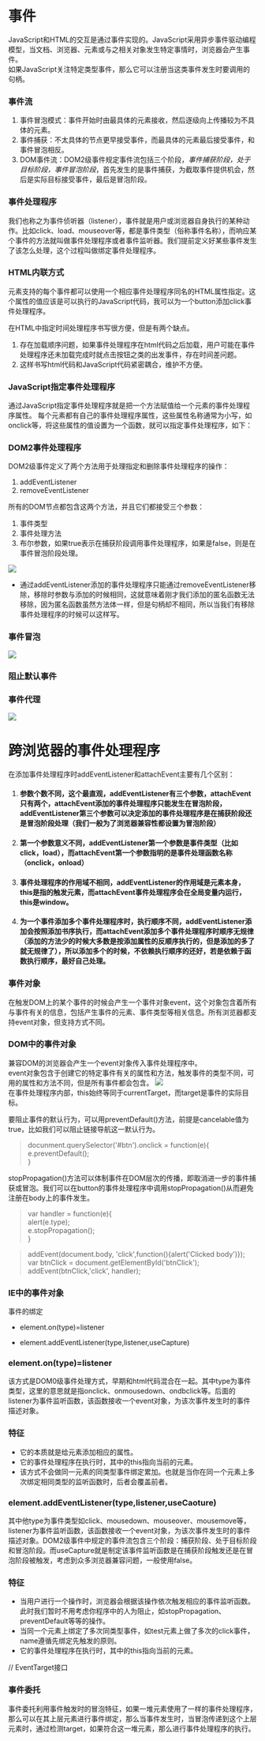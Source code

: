 # 事件 
JavaScript和HTML的交互是通过事件实现的。JavaScript采用异步事件驱动编程模型，当文档、浏览器、元素或与之相关对象发生特定事情时，浏览器会产生事件。  
如果JavaScript关注特定类型事件，那么它可以注册当这类事件发生时要调用的句柄。

### 事件流 

1. 事件冒泡模式：事件开始时由最具体的元素接收，然后逐级向上传播较为不具体的元素。
2. 事件捕获：不太具体的节点更早接受事件，而最具体的元素最后接受事件，和事件冒泡相反。
3. DOM事件流：DOM2级事件规定事件流包括三个阶段，*事件捕获阶段，处于目标阶段，事件冒泡阶段*，首先发生的是事件捕获，为截取事件提供机会，然后是实际目标接受事件，最后是冒泡阶段。
  
### 事件处理程序
我们也称之为事件侦听器（listener），事件就是用户或浏览器自身执行的某种动作。比如click、load、mouseover等，都是事件类型（俗称事件名称），而响应某个事件的方法就叫做事件处理程序或者事件监听器。我们提前定义好某些事件发生了该怎么处理，这个过程叫做绑定事件处理程序。

### HTML内联方式
元素支持的每个事件都可以使用一个相应事件处理程序同名的HTML属性指定。这个属性的值应该是可以执行的JavaScript代码，我可以为一个button添加click事件处理程序。

在HTML中指定时间处理程序书写很方便，但是有两个缺点。  
1. 存在加载顺序问题，如果事件处理程序在html代码之后加载，用户可能在事件处理程序还未加载完成时就点击按钮之类的出发事件，存在时间差问题。
2. 这样书写html代码和JavaScript代码紧密耦合，维护不方便。

 ### JavaScript指定事件处理程序  
 通过JavaScript指定事件处理程序就是把一个方法赋值给一个元素的事件处理程序属性。
 每个元素都有自己的事件处理程序属性，这些属性名称通常为小写，如onclick等，将这些属性的值设置为一个函数，就可以指定事件处理程序，如下：

### DOM2事件处理程序
DOM2级事件定义了两个方法用于处理指定和删除事件处理程序的操作：
1. addEventListener
2. removeEventListener

所有的DOM节点都包含这两个方法，并且它们都接受三个参数：
1. 事件类型
2. 事件处理方法
3. 布尔参数，如果true表示在捕获阶段调用事件处理程序，如果是false，则是在事件冒泡阶段处理。

![](https://github.com/zzxx9426/myPicture/blob/master/addEventListener.png?raw=true)  


* 通过addEventListener添加的事件处理程序只能通过removeEventListener移除，移除时参数与添加的时候相同，这就意味着刚才我们添加的匿名函数无法移除，因为匿名函数虽然方法体一样，但是句柄却不相同，所以当我们有移除事件处理程序的时候可以这样写。

### 事件冒泡
![](https://github.com/zzxx9426/myPicture/blob/master/%E5%86%92%E6%B3%A1%E9%98%B6%E6%AE%B5.png?raw=true)  



### 阻止默认事件

### 事件代理
![](https://github.com/zzxx9426/myPicture/blob/master/%E4%BA%8B%E4%BB%B6%E4%BB%A3%E7%90%86.png?raw=true)  

# 跨浏览器的事件处理程序

在添加事件处理程序时addEventListener和attachEvent主要有几个区别：
1. #### 参数个数不同，这个最直观，addEventListener有三个参数，attachEvent只有两个，attachEvent添加的事件处理程序只能发生在冒泡阶段，addEventListener第三个参数可以决定添加的事件处理程序是在捕获阶段还是冒泡阶段处理（我们一般为了浏览器兼容性都设置为冒泡阶段）
2. #### 第一个参数意义不同，addEventListener第一个参数是事件类型（比如click，load），而attachEvent第一个参数指明的是事件处理函数名称（onclick，onload）
3. #### 事件处理程序的作用域不相同，addEventListener的作用域是元素本身，this是指的触发元素，而attachEvent事件处理程序会在全局变量内运行，this是window。
4. #### 为一个事件添加多个事件处理程序时，执行顺序不同，addEventListener添加会按照添加书序执行，而attachEvent添加多个事件处理程序时顺序无规律（添加的方法少的时候大多数是按添加属性的反顺序执行的，但是添加的多了就无规律了），所以添加多个的时候，不依赖执行顺序的还好，若是依赖于函数执行顺序，最好自己处理。

### 事件对象

在触发DOM上的某个事件的时候会产生一个事件对象event，这个对象包含着所有与事件有关的信息，包括产生事件的元素、事件类型等相关信息。所有浏览器都支持event对象，但支持方式不同。

### DOM中的事件对象
兼容DOM的浏览器会产生一个event对象传入事件处理程序中。  
event对象包含于创建它的特定事件有关的属性和方法，触发事件的类型不同，可用的属性和方法不同，但是所有事件都会包含。
![](https://github.com/zzxx9426/myPicture/blob/master/%E4%BA%8B%E4%BB%B6%E5%AF%B9%E8%B1%A1.png?raw=true)  
在事件处理程序内部，this始终等同于currentTarget，而target是事件的实际目标。

要阻止事件的默认行为，可以用preventDefault()方法，前提是cancelable值为true，比如我们可以阻止链接导航这一默认行为。  

> docunment.querySelector('#btn').onclick = function(e){  
    e.preventDefault();  
>}

stopPropagation()方法可以体制事件在DOM层次的传播，即取消进一步的事件捕获或冒泡。我们可以在button的事件处理程序中调用stopPropagation()从而避免注册在body上的事件发生。  

> var handler = function(e){  
>    alert(e.type);  
>   e.stopPropagation();  
> }

> addEvent(document.body, 'click',function(){alert('Clicked body')});    
> var btnClick = document.getElementById('btnClick');    
>addEvent(btnClick,'click', handler);    
### IE中的事件对象


<!-- 事件兼容写法
this

事件

IE兼容性

attachEvent
绑定事件
detachEvent
解除事件 -->


事件的绑定

* element.on(type)=listener

* element.addEventListener(type,listener,useCapture)

### element.on(type)=listener

该方式是DOM0级事件处理方式，早期和html代码混合在一起。其中type为事件类型，这里的意思就是指onclick、onmousedown、ondbclick等。后面的listener为事件监听函数，该函数接收一个event对象，为该次事件发生时的事件描述对象。

### 特征
* 它的本质就是给元素添加相应的属性。
* 它的事件处理程序在执行时，其中的this指向当前的元素。
* 该方式不会做同一元素的同类型事件绑定累加。也就是当你在同一个元素上多次绑定相同类型的监听函数时，后者会覆盖前者。

### element.addEventListener(type,listener,useCaoture)

其中他type为事件类型如click、mousedown、mouseover、mousemove等，listener为事件监听函数，该函数接收一个event对象，为该次事件发生时的事件描述对象。DOM2级事件中规定的事件流包含三个阶段：捕获阶段、处于目标阶段和冒泡阶段。而useCapture就是制定该事件监听函数是在捕获阶段触发还是在冒泡阶段被触发，考虑到众多浏览器兼容问题，一般使用false。

### 特征
* 当用户进行一个操作时，浏览器会根据该操作依次触发相应的事件监听函数。此时我们暂时不用考虑你程序中的人为阻止，如stopPropagation、preventDefault等等的操作。
* 当同一个元素上绑定了多次同类型事件，如test元素上做了多次的click事件，name遵循先绑定先触发的原则。
* 它的事件处理程序在执行时，其中的this指向当前的元素。


// EventTarget接口

### 事件委托

事件委托利用事件触发时的冒泡特征，如果一堆元素使用了一样的事件处理程序，那么可以在其上层元素进行事件绑定，那么当事件发生时，当冒泡传递到这个上层元素时，通过检测target，如果符合这一堆元素，那么进行事件处理程序的执行。

